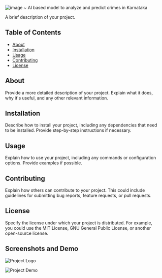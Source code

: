 ![image](https://github.com/sdjbabin/Surakshan/assets/137878044/46a0a472-c34b-46cf-87e1-23da4c1dc6fd)
~ AI based model to analyze and predict crimes in Karnataka



A brief description of your project.

## Table of Contents

- [About](#about)
- [Installation](#installation)
- [Usage](#usage)
- [Contributing](#contributing)
- [License](#license)

## About

Provide a more detailed description of your project. Explain what it does, why it's useful, and any other relevant information.

## Installation

Describe how to install your project, including any dependencies that need to be installed. Provide step-by-step instructions if necessary.

## Usage

Explain how to use your project, including any commands or configuration options. Provide examples if possible.

## Contributing

Explain how others can contribute to your project. This could include guidelines for submitting bug reports, feature requests, or pull requests.

## License

Specify the license under which your project is distributed. For example, you could use the MIT License, GNU General Public License, or another open-source license.

## Screenshots and Demo

![Project Logo](https://example.com/logo.png)

![Project Demo](https://example.com/demo.gif)
